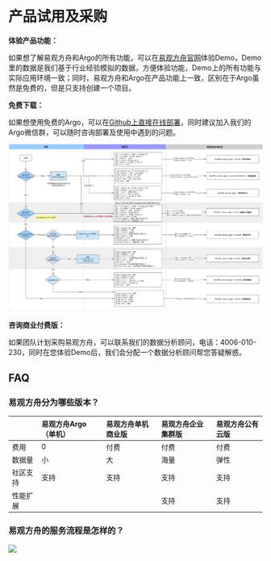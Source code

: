 # 产品试用及采购

**体验产品功能：**

如果想了解易观方舟和Argo的所有功能，可以在[易观方舟官网](https://ark.analysys.cn/)体验Demo，Demo里的数据是我们基于行业经验模拟的数据，方便体验功能，Demo上的所有功能与实际应用环境一致；同时，易观方舟和Argo在产品功能上一致，区别在于Argo虽然是免费的，但是只支持创建一个项目。

**免费下载：**

如果想使用免费的Argo，可以在[Github上直接在线部署](https://github.com/analysys/argo-installer)，同时建议加入我们的Argo微信群，可以随时咨询部署及使用中遇到的问题。

![&#x8FD9;&#x662F;Argo&#x793E;&#x7FA4;&#x7BA1;&#x7406;&#x5458;&#x6731;&#x6960;&#xFF0C;&#x52A0;&#x5979;&#x597D;&#x53CB;&#x7533;&#x8BF7;&#x5165;&#x7FA4;](../.gitbook/assets/image%20%28129%29.png)

**咨询商业付费版：**

如果团队计划采购易观方舟，可以联系我们的数据分析顾问，电话：4006-010-230，同时在您体验Demo后，我们会分配一个数据分析顾问帮您答疑解惑。

## FAQ

### 易观方舟分为哪些版本？

|  | 易观方舟Argo（单机） | 易观方舟单机商业版 | 易观方舟企业集群版 | 易观方舟公有云版 |
| :--- | :--- | :--- | :--- | :--- |
| 费用 | 0 | 付费 | 付费 | 付费 |
| 数据量 | 小 | 大 | 海量 | 弹性 |
| 社区支持 | 支持 | 支持 | 支持 | 支持 |
| 性能扩展 |  |  | 支持 | 支持 |

### 易观方舟的服务流程是怎样的？

![ ](https://imguserradar.analysys.cn/fangzhou/img/2018/08/201808111947343104.png)



